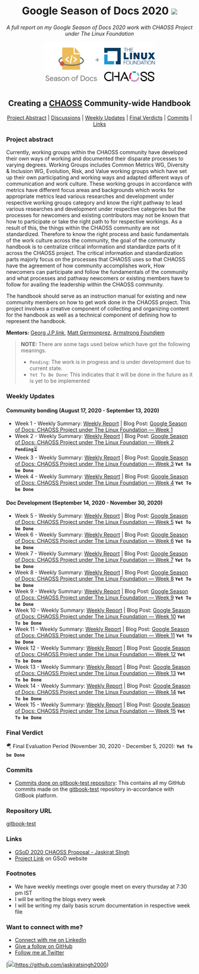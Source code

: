 <h1 align="center">Google Season of Docs 2020 <img src="https://media2.giphy.com/media/KB8MHRUq55wjXVwWyl/source.gif" width="50"></h1>

<p align="center"><i>A full report on my Google Season of Docs 2020 work with CHAOSS Project under The Linux Foundation</i></p>

<div align="center">
    <a href="https://developers.google.com/season-of-docs"><img src="Assets/GSoD-CHAOSS.png" width="300" alt="google-season-of-docs-with-chaoss"></a>
    <h2>
    Creating a <a href="https://github.com/chaoss">CHAOSS</a> Community-wide Handbook
    </h2>
</div>

<p align="center">
	<a href="#project-abstract">Project Abstract</a> |
	<a href="https://github.com/vchrombie/gsoc/issues?q=is%3Aissue">Discussions</a> |
	<a href="#weekly-updates">Weekly Updates</a> |
	<a href="#final-verdicts">Final Verdicts</a> |
	<a href="#commits">Commits</a> |
	<a href="#links">Links</a>
</p>

### Project abstract
Currently, working groups within the CHAOSS community have developed their own ways of working and documented their disparate processes to varying degrees.
Working Groups includes Common Metrics WG, Diversity & Inclusion WG, Evolution, Risk, and Value working groups which have set up their own participating and working ways and adapted different ways of communication and work culture. These working groups in accordance with metrics have different focus areas and backgrounds which works for appropriate metrics lead various researches and development under respective working groups category and know the right pathway to lead various researches and development under respective categories but the processes for newcomers and existing contributors may not be known that how to participate or take the right path to for respective workings.
 As a result of this, the things within the CHAOSS community are not standardized. Therefore to know the right process and basic fundamentals of the work culture across the community, the goal of the community handbook is to centralize critical information and standardize parts of it across the CHAOSS project. The critical information and standardization parts majorly focus on the processes that CHAOSS uses so that CHAOSS have the agreement of how community accomplishes work, How newcomers can participate and follow the fundamentals of the community and what processes and pathway newcomers or existing members have to follow for availing the leadership within the CHAOSS community.

The handbook should serve as an instruction manual for existing and new community members on how to get work done in the CHAOSS project. This project involves a creative component of collecting and organizing content for the handbook as well as a technical component of defining how to represent the handbook.

**Mentors:** [Georg J.P.link](https://github.com/GeorgLink), [Matt Germonprez](https://github.com/GeorgLink), [Armstrong Foundjem](https://github.com/foundjem)

> **NOTE:** There are some tags used below which have got the following meanings.
> * `Pending`: The work is in progress and is under development due to current state.
> * `Yet To Be Done`: This indicates that it will be done in the future as it is yet to be implemented

### Weekly Updates

#### Community bonding (August 17, 2020 - September 13, 2020)
* Week 1 - Weekly Summary: [Weekly Report](https://github.com/jaskiratsingh2000/Google-Season-of-Docs/blob/master/Reports/Community%20Bonding%20Phase/Week-1.md) | Blog Post: [Google Season of Docs: CHAOSS Project under The Linux Foundation — Week 1](https://medium.com/@jaskiratsingh2000/google-season-of-docs-chaoss-project-under-the-linux-foundation-week-1-4b793e2b52f9)
* Week 2 - Weekly Summary: [Weekly Report](https://github.com/jaskiratsingh2000/Google-Season-of-Docs/blob/master/Reports/Community%20Bonding%20Phase/Week-2.md) | Blog Post: [Google Season of Docs: CHAOSS Project under The Linux Foundation — Week 2]() **`Pending`**:hourglass_flowing_sand:
* Week 3 - Weekly Summary: [Weekly Report]() | Blog Post: [Google Season of Docs: CHAOSS Project under The Linux Foundation — Week 3]() **`Yet To be Done`**
* Week 4 - Weekly Summary: [Weekly Report]() | Blog Post: [Google Season of Docs: CHAOSS Project under The Linux Foundation — Week 4]() **`Yet To be Done`**

#### Doc Development (September 14, 2020 - November 30, 2020)
* Week 5 - Weekly Summary: [Weekly Report]() | Blog Post: [Google Season of Docs: CHAOSS Project under The Linux Foundation — Week 5]() **`Yet To be Done`**
* Week 6 - Weekly Summary: [Weekly Report]() | Blog Post: [Google Season of Docs: CHAOSS Project under The Linux Foundation — Week 6]() **`Yet To be Done`**
* Week 7 - Weekly Summary: [Weekly Report]() | Blog Post: [Google Season of Docs: CHAOSS Project under The Linux Foundation — Week 7]() **`Yet To be Done`**
* Week 8 - Weekly Summary: [Weekly Report]() | Blog Post: [Google Season of Docs: CHAOSS Project under The Linux Foundation — Week 8]() **`Yet To be Done`**
* Week 9 - Weekly Summary: [Weekly Report]() | Blog Post: [Google Season of Docs: CHAOSS Project under The Linux Foundation — Week 9]() **`Yet To be Done`**
* Week 10 - Weekly Summary: [Weekly Report]() | Blog Post: [Google Season of Docs: CHAOSS Project under The Linux Foundation — Week 10]() **`Yet To be Done`**
* Week 11 - Weekly Summary: [Weekly Report]() | Blog Post: [Google Season of Docs: CHAOSS Project under The Linux Foundation — Week 11]() **`Yet To be Done`**
* Week 12 - Weekly Summary: [Weekly Report]() | Blog Post: [Google Season of Docs: CHAOSS Project under The Linux Foundation — Week 12]() **`Yet To be Done`**
* Week 13 - Weekly Summary: [Weekly Report]() | Blog Post: [Google Season of Docs: CHAOSS Project under The Linux Foundation — Week 13]() **`Yet To be Done`**
* Week 14 - Weekly Summary: [Weekly Report]() | Blog Post: [Google Season of Docs: CHAOSS Project under The Linux Foundation — Week 14]() **`Yet To be Done`**
* Week 15 - Weekly Summary: [Weekly Report]() | Blog Post: [Google Season of Docs: CHAOSS Project under The Linux Foundation — Week 15]() **`Yet To be Done`**

### Final Verdict
:parachute: Final Evaluation Period (November 30, 2020 - December 5, 2020): **`Yet To be Done`**

### Commits 
* [Commits done on gitbook-test repository](https://github.com/chaoss/gitbook-test/commits?author=jaskiratsingh2000): This contains all my GitHub commits made on the [gitbook-test](https://github.com/chaoss/gitbook-test) repository in-accordance with GitBook platform.

### Repository URL
[gitbook-test](https://github.com/chaoss/gitbook-test)

### Links
* [GSoD 2020 CHAOSS Proposal - Jaskirat SIngh]()
* [Project Link](https://developers.google.com/season-of-docs/docs/participants/project-linuxfoundation-jaskiratsingh2000) on GSoD website

### Footnotes
* We have weekly meetings over google meet on every thursday at 7:30 pm IST
* I will be writing the blogs every week
* I will be writing my daily basis scrum documentation in respective week file

### Want to connect with me?
- [Connect with me on LinkedIn](https://www.linkedin.com/in/jaskiratsingh2000/)
- [Give a follow on GitHub](https://github.com/jaskiratsingh2000)
- [Follow me at Twitter](https://twitter.com/jaskirat626)

[![](https://img.shields.io/badge/Made%20With%20%E2%9D%A4%EF%B8%8F%20By-Jaskirat-red)(https://github.com/jaskiratsingh2000)
